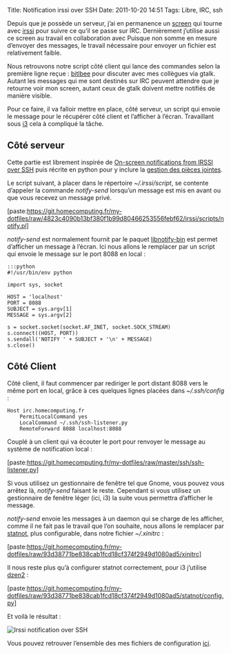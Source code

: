 Title: Notification irssi over SSH
Date: 2011-10-20 14:51
Tags: Libre, IRC, ssh

Depuis que je possède un serveur, j’ai en permanence un
[screen](https://www.gnu.org/software/screen/) qui tourne avec
[irssi](https://irssi.org/) pour suivre ce qu’il se passe sur IRC. Dernièrement
j’utilise aussi ce screen au travail en collaboration avec
Puisque non somme en mesure d’envoyer des messages, le travail nécessaire pour
envoyer un fichier est relativement faible.

Nous retrouvons notre script côté client qui lance des commandes selon la
première ligne reçue :
[bitlbee](https://www.bitlbee.org) pour discuter avec mes collègues via gtalk.
Autant les messages qui me sont destinés sur IRC peuvent attendre que je
retourne voir mon screen, autant ceux de gtalk doivent mettre notifiés de manière
visible.

Pour ce faire, il va falloir mettre en place, côté serveur, un script qui envoie
le message pour le récupérer côté client et l’afficher à l’écran. Travaillant
sous [i3](https://i3wm.org/) cela à compliqué la tâche.

## Côté serveur

Cette partie est librement inspirée de
[On-screen notifications from IRSSI over SSH](http://i.got.nothing.to/hack/on/on-screen-notifications-from-irssi-over-ssh/)
puis récrite en python pour y inclure la [gestion des pièces
jointes](|filename|pieces-jointes-mutt-over-ssh.md).

Le script suivant, à placer dans le répertoire  *~/.irssi/script*, se contente
d’appeler la commande *notify-send* lorsqu’un message est mis en avant ou que vous
recevez un message privé.

[paste:https://git.homecomputing.fr/my-dotfiles/raw/4823c4090b13bf380f1b99d80466253556febf62/irssi/scripts/notify.pl]

*notify-send* est normalement fournit par le paquet
[libnotify-bin](https://packages.debian.org/stable/libnotify-bin) est permet
d’afficher un message à l’écran. Ici nous allons le remplacer par un script qui
envoie le message sur le port 8088 en local :

    :::python
    #!/usr/bin/env python

    import sys, socket

    HOST = 'localhost'
    PORT = 8088
    SUBJECT = sys.argv[1]
    MESSAGE = sys.argv[2]

    s = socket.socket(socket.AF_INET, socket.SOCK_STREAM)
    s.connect((HOST, PORT))
    s.sendall('NOTIFY ' + SUBJECT + '\n' + MESSAGE)
    s.close()

## Côté Client

Côté client, il faut commencer par rediriger le port distant 8088 vers le même
port en local, grâce à ces quelques lignes placées dans *~/.ssh/config* :

    Host irc.homecomputing.fr
        PermitLocalCommand yes
        LocalCommand ~/.ssh/ssh-listener.py
        RemoteForward 8088 localhost:8088

Couplé à un client qui va écouter le port pour renvoyer le message au système de
notification local :

[paste:https://git.homecomputing.fr/my-dotfiles/raw/master/ssh/ssh-listener.py]

Si vous utilisez un gestionnaire de fenêtre tel que Gnome, vous pouvez vous
arrêtez là, *notify-send* faisant le reste. Cependant si vous utilisez un
gestionnaire de fenêtre léger (ici, i3) la suite vous permettra d’afficher le message.

*notify-send* envoie les messages à un daemon qui se charge de les afficher, comme
il ne fait pas le travail que l’on souhaite, nous allons le remplacer par
[statnot](https://github.com/halhen/statnot), plus configurable, dans notre
fichier *~/.xinitrc* :

[paste:https://git.homecomputing.fr/my-dotfiles/raw/93d38771be838cab1fcd18cf374f2949d1080ad5/xinitrc]

Il nous reste plus qu’à configurer statnot correctement, pour i3 j’utilise
[dzen2](https://github.com/robm/dzen) :

[paste:https://git.homecomputing.fr/my-dotfiles/raw/93d38771be838cab1fcd18cf374f2949d1080ad5/statnot/config.py]

Et voilà le résultat :

![Irssi notification over SSH](|filename|/images/irssi-notification.png)

Vous pouvez retrouver l’ensemble des mes fichiers de configuration
[ici](https://git.homecomputing.fr/my-dotfiles/).
